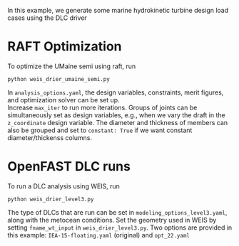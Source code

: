 In this example, we generate some marine hydrokinetic turbine design load cases using the DLC driver

# RAFT Optimization
To optimize the UMaine semi using raft, run
 ```
 python weis_drier_umaine_semi.py
 ```
 
 In `analysis_options.yaml`, the design variables, constraints, merit figures, and optimization solver can be set up.  
 Increase `max_iter` to run more iterations.
 Groups of joints can be simultaneously set as design variables, e.g., when we vary the draft in the `z_coordinate` design variable.
 The diameter and thickness of members can also be grouped and set to `constant: True` if we want constant diameter/thickenss columns.
 
 # OpenFAST DLC runs
 To run a DLC analysis using WEIS, run
  ```
 python weis_drier_level3.py
  ```
  
 The type of DLCs that are run can be set in `modeling_options_level3.yaml`, along with the metocean conditions.
 Set the geometry used in WEIS by setting `fname_wt_input` in `weis_drier_level3.py`. 
 Two options are provided in this example: `IEA-15-floating.yaml` (original) and `opt_22.yaml` 

 
 
